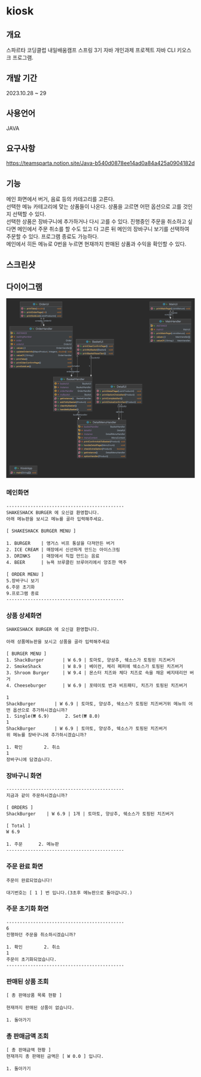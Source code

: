 # kiosk

## 개요
스파르타 코딩클럽 내일배움캠프 스프링 3기 자바 개인과제 프로젝트
자바 CLI 키오스크 프로그램.

## 개발 기간
2023.10.28 ~ 29

## 사용언어
JAVA

## 요구사항
https://teamsparta.notion.site/Java-b540d0878ee14ad0a84a425a0904182d
## 기능

 메인 화면에서 버거, 음료 등의 카테고리를 고른다.<br>
선택한 메뉴 카테고리에 맞는 상품들이 나온다. 상품을 고르면 어떤 옵션으로 고를 것인지 선택할 수 있다.<br>
선택한 상품은 장바구니에 추가하거나 다시 고를 수 있다. 진행중인 주문을 취소하고 싶다면 메인에서 주문 취소를 할 수도 있고 다 고른 뒤 메인의 장바구니 보기를 선택하여 주문할 수 있다. 프로그램 종료도 가능하다.<br> 메인에서 히든 메뉴로 0번을 누르면 현재까지 판매된 상품과 수익을 확인할 수 있다.<br>

## 스크린샷
## 다이어그램
![클래스 다이어그램](./images/diagram.png)
### 메인화면
```
--------------------------------------------
SHAKESHACK BURGER 에 오신걸 환영합니다.
아래 메뉴판을 보시고 메뉴를 골라 입력해주세요. 

[ SHAKESHACK BURGER MENU ]

1. BURGER    | 앵거스 비프 통살을 다져만든 버거
2. ICE CREAM | 매장에서 신선하게 만드는 아이스크림
3. DRINKS    | 매장에서 직접 만드는 음료
4. BEER      | 뉴욕 브루클린 브루어리에서 양조한 맥주

[ ORDER MENU ]
5.장바구니 보기
6.주문 초기화
9.프로그램 종료
--------------------------------------------
```
### 상품 상세화면
```
SHAKESHACK BURGER 에 오신걸 환영합니다.

아래 상품메뉴판을 보시고 상품을 골라 입력해주세요

[ BURGER MENU ]
1. ShackBurger       | W 6.9 | 토마토, 양상추, 쉑소스가 토핑된 치즈버거
2. SmokeShack        | W 8.9 | 베이컨, 체리 페퍼에 쉑소스가 토핑된 치즈버거
3. Shroom Burger     | W 9.4 | 몬스터 치즈와 체다 치즈로 속을 채운 베지테리안 버거
4. Cheeseburger      | W 6.9 | 포테이토 번과 비프패티, 치즈가 토핑된 치즈버거

1
ShackBurger       | W 6.9 | 토마토, 양상추, 쉑소스가 토핑된 치즈버거위 메뉴의 어떤 옵션으로 추가하시겠습니까?
1. Single(₩ 6.9)      2. Set(₩ 8.0)      
1
ShackBurger       | W 6.9 | 토마토, 양상추, 쉑소스가 토핑된 치즈버거
위 메뉴를 장바구니에 추가하시겠습니까?

1. 확인        2. 취소
1
장바구니에 담겼습니다.
```
### 장바구니 화면

```
--------------------------------------------
지금과 같이 주문하시겠습니까?

[ ORDERS ]
ShackBurger    | W 6.9 | 1개 | 토마토, 양상추, 쉑소스가 토핑된 치즈버거

[ Total ]
W 6.9

1. 주문      2. 메뉴판
--------------------------------------------
```

### 주문 완료 화면
```
주문이 완료되었습니다!

대기번호는 [ 1 ] 번 입니다.(3초후 메뉴판으로 돌아갑니다.)
```

### 주문 초기화 화면
```
--------------------------------------------
6
진행하던 주문을 취소하시겠습니까?

1. 확인        2. 취소
1
주문이 초기화되었습니다.
--------------------------------------------
```
### 판매된 상품 조회
```
[ 총 판매상품 목록 현황 ]

현재까지 판매된 상품이 없습니다.

1. 돌아가기
```

### 총 판매금액 조회
```
[ 총 판매금액 현황 ]
현재까지 총 판매된 금액은 [ W 0.0 ] 입니다.

1. 돌아가기
```